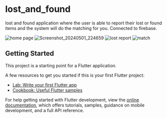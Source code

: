# lost_and_found

lost and found application where the user is able to report their lost or found items and the system will do the matching for you. Connected to firebase.

![home page](https://github.com/Hawraa91/Lost-and-found-App/assets/132151739/e061a5f9-60c7-4e79-90a5-2532aaf1caba)
![Screenshot_20240501_224659](https://github.com/Hawraa91/Lost-and-found-App/assets/132151739/8d3f39d3-044c-42ac-8077-f0e145407301)
![lost report](https://github.com/Hawraa91/Lost-and-found-App/assets/132151739/2c5907b7-b3df-4079-a03d-7de71ec4be60)
![match](https://github.com/Hawraa91/Lost-and-found-App/assets/132151739/8cad85e7-a060-49b1-a2d3-6e2b86505580)


## Getting Started

This project is a starting point for a Flutter application.

A few resources to get you started if this is your first Flutter project:

- [Lab: Write your first Flutter app](https://docs.flutter.dev/get-started/codelab)
- [Cookbook: Useful Flutter samples](https://docs.flutter.dev/cookbook)

For help getting started with Flutter development, view the
[online documentation](https://docs.flutter.dev/), which offers tutorials,
samples, guidance on mobile development, and a full API reference.
